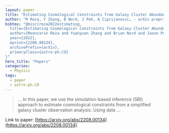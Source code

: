 ```yaml
---
layout: paper
title: "Estimating Cosmological Constraints from Galaxy Cluster Abundance using Simulation-Based Inference"
author: "M Reza, Y Zhang, B Nord, J Poh, A Ciprijanovic… - arXiv preprint arXiv …, 2022 - arxiv.org"
bibtex: "@misc{reza2022estimating,
  title={Estimating Cosmological Constraints from Galaxy Cluster Abundance using Simulation-Based Inference}, 
  author={Moonzarin Reza and Yuanyuan Zhang and Brian Nord and Jason Poh and Aleksandra Ciprijanovic and Louis Strigari},
  year={2022},
  eprint={2208.00134},
  archivePrefix={arXiv},
  primaryClass={astro-ph.CO}
}"
hero_title: "Papers"
categories:
  - Physics
tags:
  - paper
  - astro-ph.CO
---
```

>… In this paper, we use the simulation-based inference (SBI) approach to estimate cosmological constraints from a simplified galaxy cluster observation analysis. Using data …

Link to paper: [https://arxiv.org/abs/2208.00134](https://arxiv.org/abs/2208.00134)



